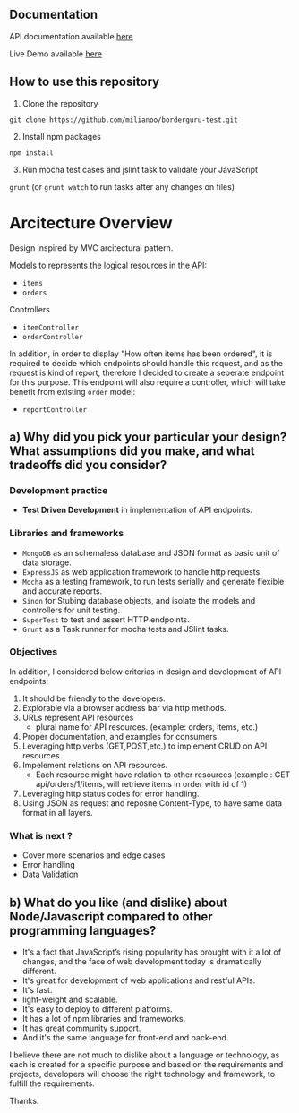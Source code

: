 ## Documentation 

API documentation available [here](http://borderguru-test.herokuapp.com)

Live Demo available [here](http://borderguru-test.herokuapp.com/api/orders)

## How to use this repository

1. Clone the repository

`git clone https://github.com/milianoo/borderguru-test.git`

2. Install npm packages 

`npm install`

3. Run mocha test cases and jslint task to validate your JavaScript

`grunt` (or `grunt watch` to run tasks after any changes on files)



# Arcitecture Overview

Design inspired by MVC arcitectural pattern. 

Models to represents the logical resources in the API: 

- `items`
- `orders`

Controllers

- `itemController`
- `orderController`
    
In addition, in order to display "How often items has been ordered", it is required to decide which endpoints should handle this request, and as the request is kind of report, therefore I decided to create a seperate endpoint for this purpose. This endpoint will also require a controller, which will take benefit from existing `order` model:
- `reportController`

## a) Why did you pick your particular your design? What assumptions did you make, and what tradeoffs did you consider?

### Development practice 

- **Test Driven Development** in implementation of API endpoints.

### Libraries and frameworks

- `MongoDB` as an schemaless database and JSON format as basic unit of data storage.
- `ExpressJS` as web application framework to handle http requests. 
- `Mocha` as a testing framework, to run tests serially and generate flexible and accurate reports. 
- `Sinon` for Stubing database objects, and isolate the models and controllers for unit testing. 
- `SuperTest` to test and assert HTTP endpoints. 
- `Grunt` as a Task runner for mocha tests and JSlint tasks. 

### Objectives 

In addition, I considered below criterias in design and development of API endpoints: 

1. It should be friendly to the developers. 
2. Explorable via a browser address bar via http methods.
3. URLs represent API resources
   - plural name for API resources. (example: orders, items, etc.)
4. Proper documentation, and examples for consumers. 
5. Leveraging http verbs (GET,POST,etc.) to implement CRUD on API resources.
6. Impelement relations on API resources. 
   - Each resource might have relation to other resources (example : GET api/orders/1/items, will retrieve items in order with id of 1)
7. Leveraging http status codes for error handling.
8. Using JSON as request and reposne Content-Type, to have same data format in all layers. 

### What is next ? 

- Cover more scenarios and edge cases
- Error handling
- Data Validation

## b) What do you like (and dislike) about Node/Javascript compared to other programming languages?

- It's a fact that JavaScript’s rising popularity has brought with it a lot of changes, and the face of web development today is dramatically different. 
- It's great for development of web applications and restful APIs. 
- It's fast. 
- light-weight and scalable. 
- It's easy to deploy to different platforms. 
- It has a lot of npm libraries and frameworks. 
- It has great community support.
- And it's the same language for front-end and back-end.

I believe there are not much to dislike about a language or technology, as each is created for a specific purpose and based on the requirements and projects, developers will choose the right technology and framework, to fulfill the requirements. 

Thanks. 